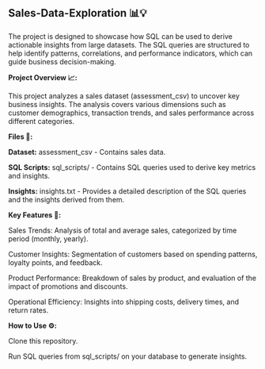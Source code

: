 ## **Sales-Data-Exploration 📊💡**

The project is designed to showcase how SQL can be used to derive actionable insights from large datasets. The SQL queries are structured to help identify patterns, correlations, and performance indicators, which can guide business decision-making.

**Project Overview 📈:**

This project analyzes a sales dataset (assessment_csv) to uncover key business insights. The analysis covers various dimensions such as customer demographics, transaction trends, and sales performance across different categories.

**Files 📂:**

**Dataset:** assessment_csv - Contains sales data.

**SQL Scripts:** sql_scripts/ - Contains SQL queries used to derive key metrics and insights.

**Insights:** insights.txt - Provides a detailed description of the SQL queries and the insights derived from them.


**Key Features 🔑:**

Sales Trends: Analysis of total and average sales, categorized by time period (monthly, yearly).

Customer Insights: Segmentation of customers based on spending patterns, loyalty points, and feedback.

Product Performance: Breakdown of sales by product, and evaluation of the impact of promotions and discounts.

Operational Efficiency: Insights into shipping costs, delivery times, and return rates.

**How to Use ⚙️:**

Clone this repository.

Run SQL queries from sql_scripts/ on your database to generate insights.
